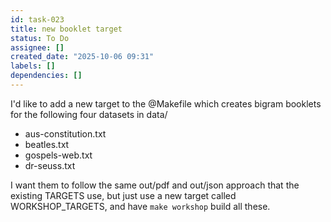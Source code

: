 ```yaml
---
id: task-023
title: new booklet target
status: To Do
assignee: []
created_date: "2025-10-06 09:31"
labels: []
dependencies: []
---
```


I'd like to add a new target to the @Makefile which creates bigram booklets for
the following four datasets in data/

- aus-constitution.txt
- beatles.txt
- gospels-web.txt
- dr-seuss.txt

I want them to follow the same out/pdf and out/json approach that the existing
TARGETS use, but just use a new target called WORKSHOP_TARGETS, and have
`make workshop` build all these.
